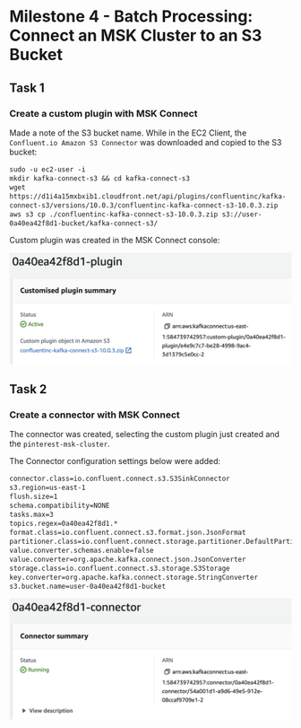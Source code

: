 # Milestone 4 - Batch Processing: Connect an MSK Cluster to an S3 Bucket

## Task 1
### Create a custom plugin with MSK Connect

Made a note of the S3 bucket name. While in the EC2 Client, the ```Confluent.io Amazon S3 Connector``` was downloaded and copied to the S3 bucket:

```
sudo -u ec2-user -i
mkdir kafka-connect-s3 && cd kafka-connect-s3
wget https://d1i4a15mxbxib1.cloudfront.net/api/plugins/confluentinc/kafka-connect-s3/versions/10.0.3/confluentinc-kafka-connect-s3-10.0.3.zip
aws s3 cp ./confluentinc-kafka-connect-s3-10.0.3.zip s3://user-0a40ea42f8d1-bucket/kafka-connect-s3/
```

Custom plugin was created in the MSK Connect console:

![custom_plugin](screenshots/m4/1.png)

## Task 2
### Create a connector with MSK Connect

The connector was created, selecting the custom plugin just created and the ```pinterest-msk-cluster```.

The Connector configuration settings below were added:
```
connector.class=io.confluent.connect.s3.S3SinkConnector
s3.region=us-east-1
flush.size=1
schema.compatibility=NONE
tasks.max=3
topics.regex=0a40ea42f8d1.*
format.class=io.confluent.connect.s3.format.json.JsonFormat
partitioner.class=io.confluent.connect.storage.partitioner.DefaultPartitioner
value.converter.schemas.enable=false
value.converter=org.apache.kafka.connect.json.JsonConverter
storage.class=io.confluent.connect.s3.storage.S3Storage
key.converter=org.apache.kafka.connect.storage.StringConverter
s3.bucket.name=user-0a40ea42f8d1-bucket
```

![msk_connector](screenshots/m4/2.png)

